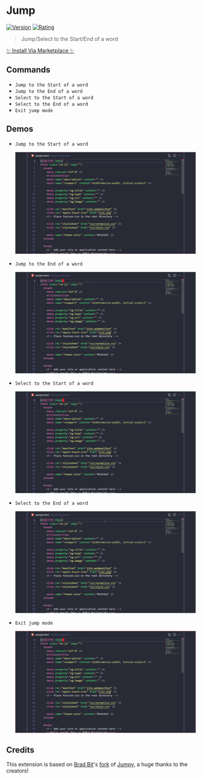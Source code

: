 # Jump

[![Version](https://vsmarketplacebadge.apphb.com/version-short/wenfangdu.jump.svg)](https://marketplace.visualstudio.com/items?itemName=wenfangdu.jump)
[![Rating](https://vsmarketplacebadge.apphb.com/rating-star/wenfangdu.jump.svg)](https://marketplace.visualstudio.com/items?itemName=wenfangdu.jump)

> Jump/Select to the Start/End of a word

[✨ Install Via Marketplace ✨](https://marketplace.visualstudio.com/items?itemName=wenfangdu.jump)

## Commands

- `Jump to the Start of a word`
- `Jump to the End of a word`
- `Select to the Start of a word`
- `Select to the End of a word`
- `Exit jump mode`

## Demos

- `Jump to the Start of a word`

  ![Jump to the Start of a word](./images/jump-to-the-start-of-a-word.gif)

- `Jump to the End of a word`

  ![Jump to the End of a word](./images/jump-to-the-end-of-a-word.gif)

- `Select to the Start of a word`

  ![Select to the Start of a word](./images/select-to-the-start-of-a-word.gif)

- `Select to the End of a word`

  ![Select to the End of a word](./images/select-to-the-end-of-a-word.gif)

- `Exit jump mode`

  ![Exit jump mode](./images/exit-jump-mode.gif)

## Credits

This extension is based on [Brad Bit](https://github.com/krnik)'s [fork](https://github.com/krnik/vscode-jumpy) of [Jumpy](https://github.com/wmaurer/vscode-jumpy), a huge thanks to the creators!
